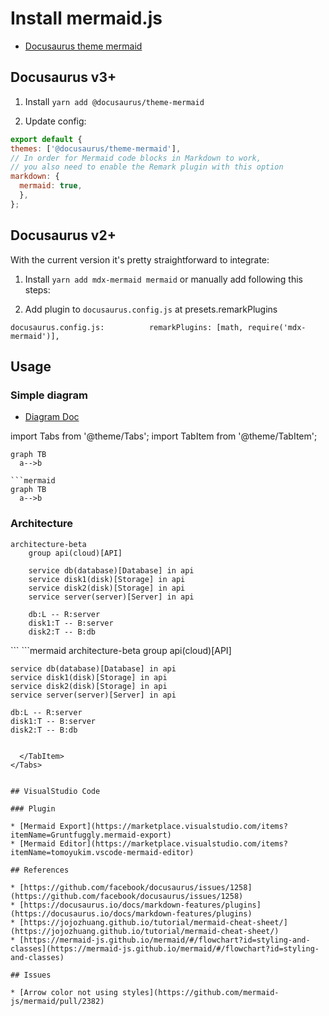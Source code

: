 # Install mermaid.js

- [Docusaurus theme mermaid](https://docusaurus.io/docs/api/themes/@docusaurus/theme-mermaid#configuration)

## Docusaurus v3+

1. Install `yarn add @docusaurus/theme-mermaid`

2. Update config:

  ```js title="docusaurus.config.js"
  export default {
  themes: ['@docusaurus/theme-mermaid'],
  // In order for Mermaid code blocks in Markdown to work,
  // you also need to enable the Remark plugin with this option
  markdown: {
    mermaid: true,
    },
  };
  ```

## Docusaurus v2+

With the current version it's pretty straightforward to integrate:

1. Install `yarn add mdx-mermaid mermaid` or manually add following this steps:

2. Add  plugin to `docusaurus.config.js` at presets.remarkPlugins

```
docusaurus.config.js:          remarkPlugins: [math, require('mdx-mermaid')],
```


## Usage

### Simple diagram

- [Diagram Doc](https://mermaid.js.org/syntax/flowchart.html)

import Tabs from '@theme/Tabs';
import TabItem from '@theme/TabItem';

<Tabs>
  <TabItem value="render" label="Render" default>

```mermaid
graph TB
  a-->b
```

  </TabItem>

  <TabItem value="code" label="Code" default>

```
```mermaid
graph TB
  a-->b
```

  </TabItem>
</Tabs>

### Architecture

<Tabs>
  <TabItem value="render" label="Render" default>

```mermaid
architecture-beta
    group api(cloud)[API]

    service db(database)[Database] in api
    service disk1(disk)[Storage] in api
    service disk2(disk)[Storage] in api
    service server(server)[Server] in api

    db:L -- R:server
    disk1:T -- B:server
    disk2:T -- B:db
```

  </TabItem>

  <TabItem value="code" label="Code" default>
```
```mermaid
architecture-beta
    group api(cloud)[API]

    service db(database)[Database] in api
    service disk1(disk)[Storage] in api
    service disk2(disk)[Storage] in api
    service server(server)[Server] in api

    db:L -- R:server
    disk1:T -- B:server
    disk2:T -- B:db
```

  </TabItem>
</Tabs>


## VisualStudio Code

### Plugin

* [Mermaid Export](https://marketplace.visualstudio.com/items?itemName=Gruntfuggly.mermaid-export)
* [Mermaid Editor](https://marketplace.visualstudio.com/items?itemName=tomoyukim.vscode-mermaid-editor)

## References

* [https://github.com/facebook/docusaurus/issues/1258](https://github.com/facebook/docusaurus/issues/1258)
* [https://docusaurus.io/docs/markdown-features/plugins](https://docusaurus.io/docs/markdown-features/plugins)
* [https://jojozhuang.github.io/tutorial/mermaid-cheat-sheet/](https://jojozhuang.github.io/tutorial/mermaid-cheat-sheet/)
* [https://mermaid-js.github.io/mermaid/#/flowchart?id=styling-and-classes](https://mermaid-js.github.io/mermaid/#/flowchart?id=styling-and-classes)

## Issues

* [Arrow color not using styles](https://github.com/mermaid-js/mermaid/pull/2382)

